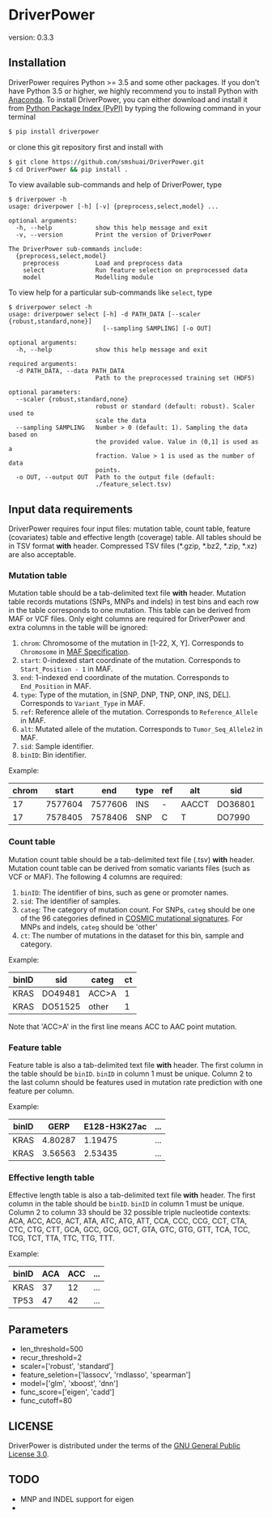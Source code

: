 # DriverPower
version: 0.3.3

## Installation

DriverPower requires Python >= 3.5 and some other packages. If you don't have Python 3.5 or higher, we highly recommend you to install Python with [Anaconda](https://www.continuum.io/downloads). To install DriverPower, you can either download and install it from [Python Package Index (PyPI)](https://pypi.python.org/pypi/DriverPower/) by typing the following command in your terminal
```bash
$ pip install driverpower
```
or clone this git repository first and install with
```bash
$ git clone https://github.com/smshuai/DriverPower.git
$ cd DriverPower && pip install .
```

To view available sub-commands and help of DriverPower, type
```
$ driverpower -h
usage: driverpower [-h] [-v] {preprocess,select,model} ...

optional arguments:
  -h, --help            show this help message and exit
  -v, --version         Print the version of DriverPower

The DriverPower sub-commands include:
  {preprocess,select,model}
    preprocess          Load and preprocess data
    select              Run feature selection on preprocessed data
    model               Modelling module
```

To view help for a particular sub-commands like `select`, type
```
$ driverpower select -h
usage: driverpower select [-h] -d PATH_DATA [--scaler {robust,standard,none}]
                          [--sampling SAMPLING] [-o OUT]

optional arguments:
  -h, --help            show this help message and exit

required arguments:
  -d PATH_DATA, --data PATH_DATA
                        Path to the preprocessed training set (HDF5)

optional parameters:
  --scaler {robust,standard,none}
                        robust or standard (default: robust). Scaler used to
                        scale the data
  --sampling SAMPLING   Number > 0 (default: 1). Sampling the data based on
                        the provided value. Value in (0,1] is used as a
                        fraction. Value > 1 is used as the number of data
                        points.
  -o OUT, --output OUT  Path to the output file (default:
                        ./feature_select.tsv)
```
## Input data requirements

DriverPower requires four input files: mutation table, count table, feature (covariates) table and effective length (coverage) table. All tables should be in TSV format **with** header. Compressed TSV files (*.gzip, *.bz2, *.zip, *.xz) are also acceptable.

### Mutation table

Mutation table should be a tab-delimited text file **with** header. Mutation table records mutations (SNPs, MNPs and indels) in test bins and each row in the table corresponds to one mutation. This table can be derived from MAF or VCF files. Only eight columns are required for DriverPower and extra columns in the table will be ignored:

1. `chrom`: Chromosome of the mutation in [1-22, X, Y]. Corresponds to `Chromosome` in [MAF Specification](https://wiki.nci.nih.gov/display/TCGA/Mutation+Annotation+Format+(MAF)+Specification).
2. `start`: 0-indexed start coordinate of the mutation. Corresponds to `Start_Position - 1` in MAF.
3. `end`: 1-indexed end coordinate of the mutation. Corresponds to `End_Position` in MAF.
4. `type`: Type of the mutation, in [SNP, DNP, TNP, ONP, INS, DEL]. Corresponds to `Variant_Type` in MAF.
5. `ref`: Reference allele of the mutation. Corresponds to `Reference_Allele` in MAF.
6. `alt`: Mutated allele of the mutation. Corresponds to `Tumor_Seq_Allele2` in MAF.
7. `sid`: Sample identifier.
8. `binID`: Bin identifier. 

Example:

| chrom | start   | end     | type | ref | alt   | sid     | binID |
|-------|---------|---------|------|-----|-------|---------|-------|
| 17    | 7577604 | 7577606 | INS  | -   | AACCT | DO36801 | TP53  |
| 17    | 7578405 | 7578406 | SNP  | C   | T     | DO7990  | TP53  |

### Count table

Mutation count table should be a tab-delimited text file (.tsv) **with** header. Mutation count table can be derived from somatic variants files (such as VCF or MAF). The following 4 columns are required:

1. `binID`: The identifier of bins, such as gene or promoter names.
2. `sid`: The identifier of samples.
3. `categ`: The category of mutation count. For SNPs, `categ` should be one of the 96 categories defined in [COSMIC mutational signatures](http://cancer.sanger.ac.uk/cosmic/signatures). For MNPs and indels, `categ` should be 'other'
4. `ct`: The number of mutations in the dataset for this bin, sample and category.

Example:

| binID | sid     | categ | ct |
|-------|---------|-------|----|
| KRAS  | DO49481 | ACC>A | 1  |
| KRAS  | DO51525 | other | 1  |

Note that 'ACC>A' in the first line means ACC to AAC point mutation.

### Feature table

Feature table is also a tab-delimited text file **with** header. The first column in the table should be `binID`. `binID` in column 1 must be unique. Column 2 to the last column should be features used in mutation rate prediction with one feature per column.

Example:

| binID | GERP    | E128-H3K27ac | ... |
|-------|---------|--------------|-----|
| KRAS  | 4.80287 | 1.19475      | ... |
| KRAS  | 3.56563 | 2.53435      | ... |

### Effective length table

Effective length table is also a tab-delimited text file **with** header. The first column in the table should be `binID`. `binID` in column 1 must be unique. Column 2 to column 33 should be 32 possible triple nucleotide contexts: ACA, ACC, ACG, ACT, ATA, ATC, ATG, ATT, CCA, CCC, CCG, CCT, CTA, CTC, CTG, CTT, GCA, GCC, GCG, GCT, GTA, GTC, GTG, GTT, TCA, TCC, TCG, TCT, TTA, TTC, TTG, TTT.

Example:

| binID | ACA | ACC | ... |
|-------|-----|-----|-----|
| KRAS  | 37  | 12  | ... |
| TP53  | 47  | 42  | ... |

## Parameters

- len_threshold=500
- recur_threshold=2
- scaler=['robust', 'standard']
- feature_seletion=['lassocv', 'rndlasso', 'spearman']
- model=['glm', 'xboost', 'dnn']
- func_score=['eigen', 'cadd']
- func_cutoff=80

## LICENSE
DriverPower is distributed under the terms of the [GNU General Public License 3.0](https://www.gnu.org/licenses/gpl-3.0.txt).



## TODO


- MNP and INDEL support for eigen
- 
